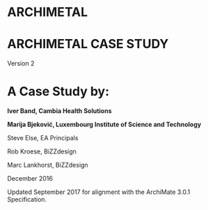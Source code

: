 # ARCHIMETAL

# ARCHIMETAL CASE STUDY
Version 2
# A Case Study by:

**Iver Band, Cambia Health Solutions**
          
**Marija Bjeković, Luxembourg Institute of Science and Technology**
     
       
Steve Else, EA Principals
   
   
  
Rob Kroese, BiZZdesign
    
    
   
Marc Lankhorst, BiZZdesign


December 2016
       
       
    
    

Updated September 2017 for alignment with the ArchiMate 3.0.1 Specification.
